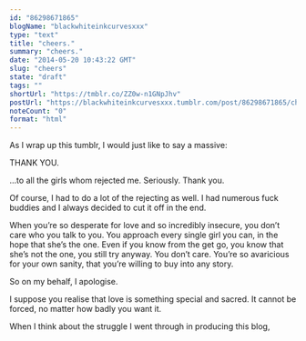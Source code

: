 ```yaml
---
id: "86298671865"
blogName: "blackwhiteinkcurvesxxx"
type: "text"
title: "cheers."
summary: "cheers."
date: "2014-05-20 10:43:22 GMT"
slug: "cheers"
state: "draft"
tags: ""
shortUrl: "https://tmblr.co/ZZ0w-n1GNpJhv"
postUrl: "https://blackwhiteinkcurvesxxx.tumblr.com/post/86298671865/cheers"
noteCount: "0"
format: "html"
---
```


As I wrap up this tumblr, I would just like to say a massive:

THANK YOU.

…to all the girls whom rejected me. Seriously. Thank you.

Of course, I had to do a lot of the rejecting as well. I had numerous fuck buddies and I always decided to cut it off in the end.

When you’re so desperate for love and so incredibly insecure, you don’t care who you talk to you. You approach every single girl you can, in the hope that she’s the one. Even if you know from the get go, you know that she’s not the one, you still try anyway. You don’t care. You’re so avaricious for your own sanity, that you’re willing to buy into any story. 

So on my behalf, I apologise. 

I suppose you realise that love is something special and sacred. It cannot be forced, no matter how badly you want it. 

When I think about the struggle I went through in producing this blog,